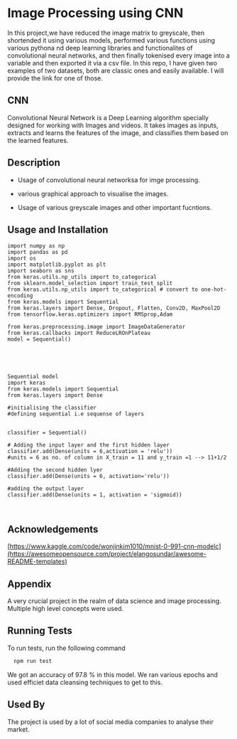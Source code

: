 
# Image Processing using CNN

In this project,we have reduced the image matrix to greyscale, then shortended it using various models, performed various functions using various pythona nd deep learning libraries and functionalites of convolutional neural networks, and then finally tokenised every image into a variable and then exported it via a csv file.
In this repo, I have given two examples of two datasets, both are classic ones and easily available. I will provide the link for one of those.


## CNN

Convolutional Neural Network is a Deep Learning algorithm specially designed for working with Images and videos. It takes images as inputs, extracts and learns the features of the image, and classifies them based on the learned features.
## Description

- Usage of convolutional neural networksa for imge processing.

- various graphical approach to visualise the images.
- Usage of various greyscale images and other important fucntions.

## Usage and Installation

```
import numpy as np 
import pandas as pd
import os
import matplotlib.pyplot as plt 
import seaborn as sns
from keras.utils.np_utils import to_categorical
from sklearn.model_selection import train_test_split
from keras.utils.np_utils import to_categorical # convert to one-hot-encoding
from keras.models import Sequential
from keras.layers import Dense, Dropout, Flatten, Conv2D, MaxPool2D
from tensorflow.keras.optimizers import RMSprop,Adam

from keras.preprocessing.image import ImageDataGenerator
from keras.callbacks import ReduceLROnPlateau
model = Sequential()





Sequential model
import keras
from keras.models import Sequential
from keras.layers import Dense

#initialising the classifier
#defining sequential i.e sequense of layers


classifier = Sequential()

# Adding the input layer and the first hidden layer
classifier.add(Dense(units = 6,activation = 'relu'))
#units = 6 as no. of column in X_train = 11 and y_train =1 --> 11+1/2

#Adding the second hidden lyer
classifier.add(Dense(units = 6, activation='relu'))

#adding the output layer
classifier.add(Dense(units = 1, activation = 'sigmoid))



```


## Acknowledgements

  [https://www.kaggle.com/code/wonjinkim1010/mnist-0-991-cnn-modelc](https://awesomeopensource.com/project/elangosundar/awesome-README-templates)



## Appendix

A very crucial project in the realm of data science and image processing. Multiple high level concepts were used.


## Running Tests

To run tests, run the following command

```bash
  npm run test
```

We got an accuracy of 97.8 % in this model. We ran various epochs and used efficiet data cleansing techniques to get to this.

## Used By

The project is used by a lot of social media companies to analyse their market.


